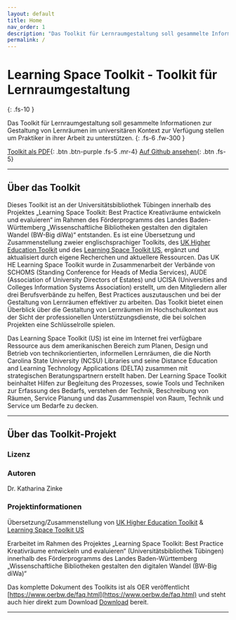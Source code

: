 ```yaml
---
layout: default
title: Home
nav_order: 1
description: "Das Toolkit für Lernraumgestaltung soll gesammelte Informationen zur Gestaltung von Lernräumen im universitären Kontext zur Verfügung stellen um Praktiker in ihrer Arbeit zu unterstützen."
permalink: /
---
```


# Learning Space Toolkit - Toolkit für Lernraumgestaltung
{: .fs-10 }

Das Toolkit für Lernraumgestaltung soll gesammelte Informationen zur Gestaltung von Lernräumen im universitären Kontext zur Verfügung stellen um Praktiker in ihrer Arbeit zu unterstützen.
{: .fs-6 .fw-300 }

[Toolkit als PDF](https://github.com/kzinke/Toolkit_Lernraumgestaltung/blob/a14e0b607ebf6cc4b5c6ff3e3ef54bbdb5a3c18d/Toolkit_Lernraumgestaltung_%C3%9Cbersetzung_Version_2021-06.pdf){: .btn .btn-purple .fs-5 .mr-4}  [Auf Github ansehen](https://github.com/kzinke/Toolkit_Lernraumgestaltung){: .btn .fs-5}

---
## Über das Toolkit
Dieses Toolkit ist an der Universitätsbibliothek Tübingen innerhalb des Projektes „Learning Space Toolkit: Best Practice Kreativräume entwickeln und evaluieren“ im Rahmen des Förderprogramms des Landes Baden-Württemberg „Wissenschaftliche Bibliotheken gestalten den digitalen Wandel (BW-Big diWa)“ entstanden. Es ist eine Übersetzung und Zusammenstellung zweier englischsprachiger Toolkits, des [UK Higher Education Toolkit](https://www.ucisa.ac.uk/learningspace) und des [Learning Space Toolkit US](https://learningspacetoolkit.org), ergänzt und aktualisiert durch eigene Recherchen und aktuellere Ressourcen.
Das UK HE Learning Space Toolkit wurde in Zusammenarbeit der Verbände von SCHOMS (Standing Conference for Heads of Media Services), AUDE (Association of University Directors of Estates) und UCISA (Universities and Colleges Information Systems Association) erstellt, um den Mitgliedern aller drei Berufsverbände zu helfen, Best Practices auszutauschen und bei der Gestaltung von Lernräumen effektiver zu arbeiten. Das Toolkit bietet einen Überblick über die Gestaltung von Lernräumen im Hochschulkontext aus der Sicht der professionellen Unterstützungsdienste, die bei solchen Projekten eine Schlüsselrolle spielen.

Das Learning Space Toolkit (US) ist eine im Internet frei verfügbare Ressource aus dem amerikanischen Bereich zum Planen, Design und Betrieb von technikorientierten, informellen Lernräumen, die die North Carolina State University (NCSU) Libraries und seine Distance Education and Learning Technology Applications (DELTA) zusammen mit strategischen Beratungspartnern erstellt haben. Der Learning Space Toolkit beinhaltet Hilfen zur Begleitung des Prozesses, sowie Tools und Techniken zur Erfassung des Bedarfs, verstehen der Technik, Beschreibung von Räumen, Service Planung und das Zusammenspiel von Raum, Technik und Service um Bedarfe zu decken.

---

## Über das Toolkit-Projekt

### Lizenz

### Autoren
Dr. Katharina Zinke

### Projektinformationen
Übersetzung/Zusammenstellung von [UK Higher Education Toolkit](https://www.ucisa.ac.uk/learningspace)  & [Learning Space Toolkit US](https://learningspacetoolkit.org)

Erarbeitet im Rahmen des Projektes „Learning Space Toolkit: Best Practice Kreativräume entwickeln und evaluieren“ (Universitätsbibliothek Tübingen) innerhalb des Förderprogramms des Landes Baden-Württemberg „Wissenschaftliche Bibliotheken gestalten den digitalen Wandel (BW-Big diWa)“

Das komplette Dokument des Toolkits ist als OER veröffentlicht [https://www.oerbw.de/faq.html](https://www.oerbw.de/faq.html) und steht auch hier direkt zum Download [Download](https://github.com/kzinke/Toolkit_Lernraumgestaltung/blob/a14e0b607ebf6cc4b5c6ff3e3ef54bbdb5a3c18d/Toolkit_Lernraumgestaltung_%C3%9Cbersetzung_Version_2021-06.pdf) bereit.

***
